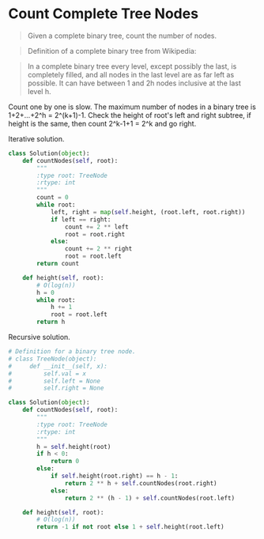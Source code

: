 # Count Complete Tree Nodes

> Given a complete binary tree, count the number of nodes.

> Definition of a complete binary tree from Wikipedia:

> In a complete binary tree every level, except possibly the last, is completely filled, and all nodes in the last level are as far left as possible. It can have between 1 and 2h nodes inclusive at the last level h.

Count one by one is slow. The maximum number of nodes in a binary tree is 1+2+...+2^h = 2^(k+1)-1. Check the height of root's left and right subtree, if height is the same, then count 2^k-1+1 = 2^k and go right.

Iterative solution.

```Python
class Solution(object):
    def countNodes(self, root):
        """
        :type root: TreeNode
        :rtype: int
        """
        count = 0
        while root:
            left, right = map(self.height, (root.left, root.right))
            if left == right:
                count += 2 ** left
                root = root.right
            else:
                count += 2 ** right
                root = root.left
        return count

    def height(self, root):
        # O(log(n))
        h = 0
        while root:
            h += 1
            root = root.left
        return h
```

Recursive solution.

```Python
# Definition for a binary tree node.
# class TreeNode(object):
#     def __init__(self, x):
#         self.val = x
#         self.left = None
#         self.right = None

class Solution(object):
    def countNodes(self, root):
        """
        :type root: TreeNode
        :rtype: int
        """
        h = self.height(root)
        if h < 0:
            return 0
        else:
            if self.height(root.right) == h - 1:
                return 2 ** h + self.countNodes(root.right)
            else:
                return 2 ** (h - 1) + self.countNodes(root.left)

    def height(self, root):
        # O(log(n))
        return -1 if not root else 1 + self.height(root.left)
```
